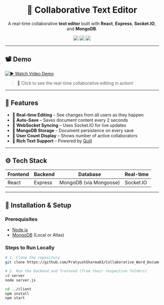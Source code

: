 <h1 align="center">📝 Collaborative Text Editor</h1>

<p align="center">
  A real-time collaborative <strong>text editor</strong> built with <strong>React</strong>, <strong>Express</strong>, <strong>Socket.IO</strong>, and <strong>MongoDB</strong>.
</p>

<p align="center">
  <img src="https://img.shields.io/github/languages/top/PratyushSharma03/Collaborative_Word_Document?style=for-the-badge" />
  <img src="https://img.shields.io/github/repo-size/PratyushSharma03/Collaborative_Word_Document?style=for-the-badge" />
  <img src="https://img.shields.io/github/license/PratyushSharma03/Collaborative_Word_Document?style=for-the-badge" />
</p>

---

## 📽️ Demo

[![▶️ Watch Video Demo](https://img.shields.io/badge/▶️%20Watch%20Video-Demo-red?style=for-the-badge&logo=youtube)](https://drive.google.com/file/d/10CloV3ZV5v178ceif4s1BCYP_eBBASQa/view?usp=sharing)

> 📌 Click to see the real-time collaborative editing in action!

---

## 🚀 Features

- 🔄 **Real-time Editing** – See changes from all users as they happen
- 💾 **Auto-Save** – Saves document content every 2 seconds
- 📡 **WebSocket Syncing** – Uses Socket.IO for live updates
- 📁 **MongoDB Storage** – Document persistence on every save
- 👥 **User Count Display** – Shows number of active collaborators
- 📝 **Rich Text Support** – Powered by [Quill](https://quilljs.com/)

---

## ⚙️ Tech Stack

| Frontend | Backend | Database | Real-time |
|----------|---------|----------|-----------|
| React    | Express | MongoDB (via Mongoose) | Socket.IO |

---

## 🧰 Installation & Setup

### Prerequisites
- [Node.js](https://nodejs.org/)
- [MongoDB](https://www.mongodb.com/) (Local or Atlas)

### Steps to Run Locally

```bash
# 1. Clone the repository
git clone https://github.com/PratyushSharma03/Collaborative_Word_Document.git

# 2. Run the backend and frontend (from their respective folders)
cd server
node server.js

cd ../client
npm install
npm start
